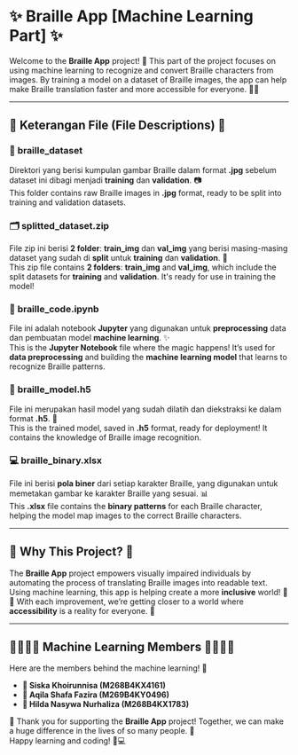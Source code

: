 # ✨ Braille App [Machine Learning Part] ✨

Welcome to the **Braille App** project! 🌸 This part of the project focuses on using machine learning to recognize and convert Braille characters from images. By training a model on a dataset of Braille images, the app can help make Braille translation faster and more accessible for everyone. 🤖💖

---

## 🌟 Keterangan File (File Descriptions) 🌟

### 📸 **braille_dataset**
Direktori yang berisi kumpulan gambar Braille dalam format **.jpg** sebelum dataset ini dibagi menjadi **training** dan **validation**. 📷  
This folder contains raw Braille images in **.jpg** format, ready to be split into training and validation datasets.

### 🗂️ **splitted_dataset.zip**
File zip ini berisi **2 folder**: **train_img** dan **val_img** yang berisi masing-masing dataset yang sudah di **split** untuk **training** dan **validation**. 🎁  
This zip file contains **2 folders**: **train_img** and **val_img**, which include the split datasets for **training** and **validation**. It's ready for use in training the model!

### 📑 **braille_code.ipynb**
File ini adalah notebook **Jupyter** yang digunakan untuk **preprocessing** data dan pembuatan model **machine learning**. ✨  
This is the **Jupyter Notebook** file where the magic happens! It’s used for **data preprocessing** and building the **machine learning model** that learns to recognize Braille patterns.

### 🧠 **braille_model.h5**
File ini merupakan hasil model yang sudah dilatih dan diekstraksi ke dalam format **.h5**. 🔮  
This is the trained model, saved in **.h5** format, ready for deployment! It contains the knowledge of Braille image recognition.

### 💻 **braille_binary.xlsx**
File ini berisi **pola biner** dari setiap karakter Braille, yang digunakan untuk memetakan gambar ke karakter Braille yang sesuai. 📊  
This **.xlsx** file contains the **binary patterns** for each Braille character, helping the model map images to the correct Braille characters.

---

## 🌷 Why This Project? 🌷

The **Braille App** project empowers visually impaired individuals by automating the process of translating Braille images into readable text. Using machine learning, this app is helping create a more **inclusive** world! 🌈✨ With each improvement, we’re getting closer to a world where **accessibility** is a reality for everyone. 🌸

---

## 👩‍💻👨‍💻 **Machine Learning Members** 👩‍💻👨‍💻

Here are the members behind the machine learning! 💖

- **🌷 Siska Khoirunnisa (M268B4KX4161)**
- **🌻 Aqila Shafa Fazira (M269B4KY0496)**
- **🌺 Hilda Nasywa Nurhaliza (M268B4KX1783)**

💖 Thank you for supporting the **Braille App** project! Together, we can make a huge difference in the lives of so many people. 🌟  
Happy learning and coding! 🎉💻
